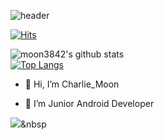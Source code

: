 ![header](https://capsule-render.vercel.app/api?type=wave&color=auto&height=300&section=header&text=Charlie%20Moon&fontSize=90)

[![Hits](https://hits.seeyoufarm.com/api/count/incr/badge.svg?url=https%3A%2F%2Fgithub.com%2Fmoon3482%2Fhit-counter&count_bg=%2379C83D&title_bg=%23555555&icon=&icon_color=%23E7E7E7&title=hits&edge_flat=false)](https://github.com/moon3482)


![moon3842's github stats](https://github-readme-stats.vercel.app/api?username=moon3482&show_icons=true)  
[![Top Langs](https://github-readme-stats.vercel.app/api/top-langs/?username=moon3482)](https://github.com/moon3482)
- 👋 Hi, I’m Charlie_Moon

- 🌱 I’m Junior Android Developer 


<img src="https://img.shields.io/badge/Python-3766AB?style=flat-square&logo=Python&logoColor=white"/></a>&nbsp 
<!---
moon3482/moon3482 is a ✨ special ✨ repository because its `README.md` (this file) appears on your GitHub profile.
You can click the Preview link to take a look at your changes.
--->
